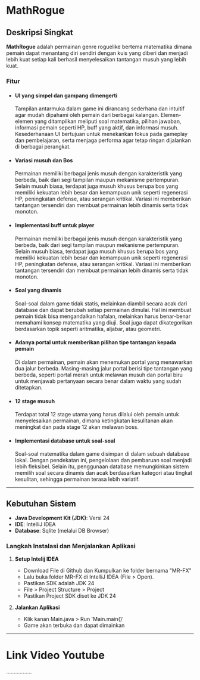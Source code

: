 # MathRogue
## Deskripsi Singkat
**MathRogue** adalah permainan genre roguelike bertema matematika dimana pemain dapat menantang diri sendiri dengan kuis yang diberi dan menjadi lebih kuat setiap kali berhasil menyelesaikan tantangan musuh yang lebih kuat.
### Fitur
- #### UI yang simpel dan gampang dimengerti
  Tampilan antarmuka dalam game ini dirancang sederhana dan intuitif agar mudah dipahami oleh pemain dari berbagai kalangan. Elemen-elemen yang ditampilkan meliputi soal matematika, pilihan jawaban, informasi pemain seperti HP, buff yang aktif, dan informasi musuh. Kesederhanaan UI bertujuan untuk menekankan fokus pada gameplay dan pembelajaran, serta menjaga performa agar tetap ringan dijalankan di berbagai perangkat.
- #### Variasi musuh dan Bos
  Permainan memiliki berbagai jenis musuh dengan karakteristik yang berbeda, baik dari segi tampilan maupun mekanisme pertempuran. Selain musuh biasa, terdapat juga musuh khusus berupa bos yang memiliki kekuatan lebih besar dan kemampuan unik seperti regenerasi HP, peningkatan defense, atau serangan kritikal. Variasi ini memberikan tantangan tersendiri dan membuat permainan lebih dinamis serta tidak monoton.
- #### Implementasi buff untuk player
  Permainan memiliki berbagai jenis musuh dengan karakteristik yang berbeda, baik dari segi tampilan maupun mekanisme pertempuran. Selain musuh biasa, terdapat juga musuh khusus berupa bos yang memiliki kekuatan lebih besar dan kemampuan unik seperti regenerasi HP, peningkatan defense, atau serangan kritikal. Variasi ini memberikan tantangan tersendiri dan membuat permainan lebih dinamis serta tidak monoton.
- #### Soal yang dinamis
  Soal-soal dalam game tidak statis, melainkan diambil secara acak dari database dan dapat berubah setiap permainan dimulai. Hal ini membuat pemain tidak bisa mengandalkan hafalan, melainkan harus benar-benar memahami konsep matematika yang diuji. Soal juga dapat dikategorikan berdasarkan topik seperti aritmatika, aljabar, atau geometri.
- #### Adanya portal untuk memberikan pilihan tipe tantangan kepada pemain
  Di dalam permainan, pemain akan menemukan portal yang menawarkan dua jalur berbeda. Masing-masing jalur portal berisi tipe tantangan yang berbeda, seperti portal merah untuk melawan musuh dan portal biru untuk menjawab pertanyaan secara benar dalam waktu yang sudah ditetapkan.
- #### 12 stage musuh
  Terdapat total 12 stage utama yang harus dilalui oleh pemain untuk menyelesaikan permainan, dimana ketingkatan kesulitanan akan meningkat dan pada stage 12 akan melawan boss.
- #### Implementasi database untuk soal-soal
   Soal-soal matematika dalam game disimpan di dalam sebuah database lokal. Dengan pendekatan ini, pengelolaan dan pembaruan soal menjadi lebih fleksibel. Selain itu, penggunaan database memungkinkan sistem memilih soal secara dinamis dan acak berdasarkan kategori atau tingkat kesulitan, sehingga permainan terasa lebih variatif.


___
## Kebutuhan Sistem
- **Java Development Kit (JDK)**: Versi 24
- **IDE**: IntelliJ IDEA
- **Database**: Sqlite (melalui DB Browser)

### Langkah Instalasi dan Menjalankan Aplikasi
1. **Setup Intelij IDEA**
   - Download File di Github dan Kumpulkan ke folder bernama "MR-FX"
   - Lalu buka folder MR-FX di IntelliJ IDEA (File > Open).
   - Pastikan SDK adalah JDK 24
   - File > Project Structure > Project
   - Pastikan Project SDK diset ke JDK 24

2. **Jalankan Aplikasi**
   - Klik kanan Main.java > Run 'Main.main()'
   - Game akan terbuka dan dapat dimainkan

---
# Link Video Youtube
.................
